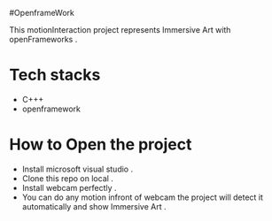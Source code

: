 #OpenframeWork

This motionInteraction project represents Immersive Art with openFrameworks .

# Tech stacks 

- C+++
- openframework 

# How to Open the project 

- Install  microsoft visual studio .
- Clone this repo on local .
- Install webcam perfectly .
- You can do any motion infront of webcam the project will detect it automatically and show Immersive Art . 
